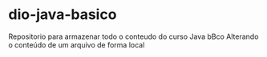 # dio-java-basico
Repositorio para armazenar todo o conteudo do curso Java bBco
Alterando o conteúdo de um arquivo de forma local